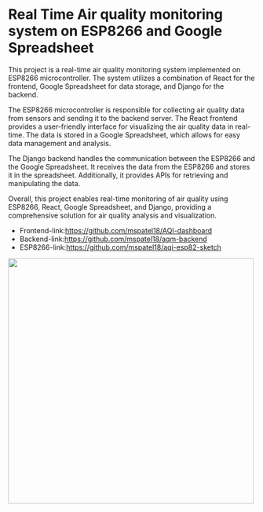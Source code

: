 # Real Time Air quality monitoring system on ESP8266 and Google Spreadsheet

This project is a real-time air quality monitoring system implemented on ESP8266 microcontroller. The system utilizes a combination of React for the frontend, Google Spreadsheet for data storage, and Django for the backend.

The ESP8266 microcontroller is responsible for collecting air quality data from sensors and sending it to the backend server. The React frontend provides a user-friendly interface for visualizing the air quality data in real-time. The data is stored in a Google Spreadsheet, which allows for easy data management and analysis.

The Django backend handles the communication between the ESP8266 and the Google Spreadsheet. It receives the data from the ESP8266 and stores it in the spreadsheet. Additionally, it provides APIs for retrieving and manipulating the data.

Overall, this project enables real-time monitoring of air quality using ESP8266, React, Google Spreadsheet, and Django, providing a comprehensive solution for air quality analysis and visualization.

- Frontend-link:https://github.com/mspatel18/AQI-dashboard
- Backend-link:https://github.com/mspatel18/aqm-backend
- ESP8266-link:https://github.com/mspatel18/aqi-esp82-sketch
<img src="https://github.com/mspatel18/AQI-esp82-sketch/assets/90763685/b001c585-a104-4ffe-8a10-6c3f3803f228" width=500px/>
